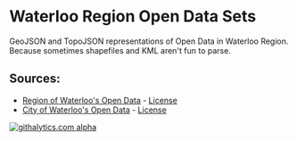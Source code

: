 # Waterloo Region Open Data Sets

GeoJSON and TopoJSON representations of Open Data in Waterloo Region. 
Because sometimes shapefiles and KML aren't fun to parse.

## Sources:
* [Region of Waterloo's Open Data](http://regionofwaterloo.ca/en/regionalGovernment/OpenDataHome.asp) - [License](http://regionofwaterloo.ca/en/regionalGovernment/OpenDataLicence.asp) 
* [City of Waterloo's Open Data](http://cityofwaterlooopendata.cloudapp.net/) - [License](http://www.waterloo.ca/en/opendata/opendatawaterloouserlicence.asp) 

[![githalytics.com alpha](https://cruel-carlota.pagodabox.com/55f46318dc58d82b45a960ca0c812d17 "githalytics.com")](http://githalytics.com/mboos/wr-opendaata)
